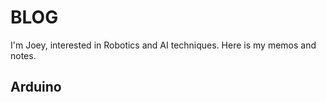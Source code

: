 # BLOG
I'm Joey, interested in Robotics and AI techniques. Here is my memos and notes.

## Arduino

